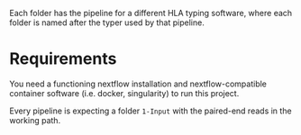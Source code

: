 Each folder has the pipeline for a different HLA typing software, where each folder is named after the typer used by that pipeline.

# Requirements

You need a functioning nextflow installation and nextflow-compatible container software (i.e. docker, singularity) to run this project.

Every pipeline is expecting a folder `1-Input` with the paired-end reads in the working path.
